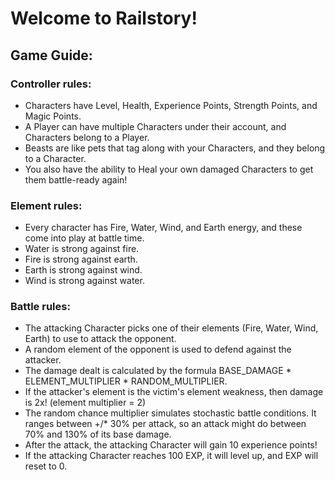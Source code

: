 # Welcome to Railstory!

## Game Guide:

### Controller rules:
* Characters have Level, Health, Experience Points, Strength Points, and Magic Points.
* A Player can have multiple Characters under their account, and Characters belong to a Player.
* Beasts are like pets that tag along with your Characters, and they belong to a Character.
* You also have the ability to Heal your own damaged Characters to get them battle-ready again!

### Element rules:
* Every character has Fire, Water, Wind, and Earth energy, and these come into play at battle time.
* Water is strong against fire.
* Fire is strong against earth.
* Earth is strong against wind.
* Wind is strong against water.

### Battle rules:
* The attacking Character picks one of their elements (Fire, Water, Wind, Earth) to use to attack the opponent.
* A random element of the opponent is used to defend against the attacker.
* The damage dealt is calculated by the formula BASE_DAMAGE * ELEMENT_MULTIPLIER * RANDOM_MULTIPLIER.
* If the attacker's element is the victim's element weakness, then damage is 2x! (element multiplier = 2)
* The random chance multiplier simulates stochastic battle conditions. It ranges between +/* 30% per attack, so an attack might do between 70% and 130% of its base damage.
* After the attack, the attacking Character will gain 10 experience points!
* If the attacking Character reaches 100 EXP, it will level up, and EXP will reset to 0.
